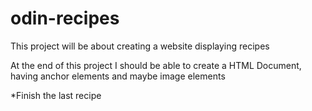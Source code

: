 # odin-recipes
This project will be about creating a website displaying recipes

At the end of this project I should be able to create a HTML Document,
having anchor elements and maybe image elements

*Finish the last recipe
